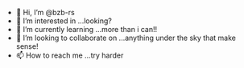 - 👋 Hi, I’m @bzb-rs
- 👀 I’m interested in ...looking?
- 🌱 I’m currently learning ...more than i can!!
- 💞️ I’m looking to collaborate on ...anything under the sky that make sense!
- 📫 How to reach me ...try harder

<!---
bzb-rs/bzb-rs is a ✨ special ✨ repository because its `README.md` (this file) appears on your GitHub profile.
You can click the Preview link to take a look at your changes.
--->
